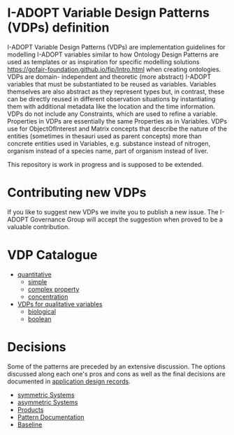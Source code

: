 # I-ADOPT Variable Design Patterns (VDPs) definition
I-ADOPT Variable Design Patterns (VDPs) are implementation guidelines for modelling I-ADOPT variables similar to how Ontology Design Patterns are used as templates or as inspiration for specific modelling solutions https://gofair-foundation.github.io/fip/Intro.html when creating ontologies. VDPs are domain- independent and theoretic (more abstract) I-ADOPT variables that must be substantiated to be reused as variables. Variables themselves are also abstract as they represent types but, in contrast, these can be directly reused in different observation situations by instantiating them with additional metadata like the location and the time information. VDPs do not include any Constraints, which are used to refine a variable. Properties in VDPs are essentially the same Properties as in Variables. VDPs use for ObjectOfInterest and Matrix concepts that describe the nature of the entities (sometimes in thesauri used as parent concepts)  more than concrete entities used in Variables, e.g. substance instead of nitrogen, organism instead of a species name, part of organism instead of liver.

This repository is work in progress and is supposed to be extended.

# Contributing new VDPs
If you like to suggest new VDPs we invite you to publish a new issue. The I-ADOPT Governance Group will accept the suggestion when proved to be a valuable contribution.

# VDP Catalogue

* [quantitative](quantitative/)
    * [simple](quantitative/simple.md)
    * [complex property](quantitative/complexproperty.md)
    * [concentration](quantitative/concentration.md)
* [VDPs for qualitative variables](qualitative/)
    * [biological](qualitatitve/biological.md)
    * [boolean](qualitatitve/boolean.md)


# Decisions

Some of the patterns are preceded by an extensive discussion. The options discussed along each one's pros and cons as well as the final decisions are documented in [application design records](./adrs/).

* [symmetric Systems](adrs/000-symmetricSystems.md)
* [asymmetric Systems](adrs/001-asymmetricSystems.md)
* [Products](adrs/002-Products.md)
* [Pattern Documentation](adrs/003-PatternDocumentation.md)
* [Baseline](adrs/004-Baseline.md)
